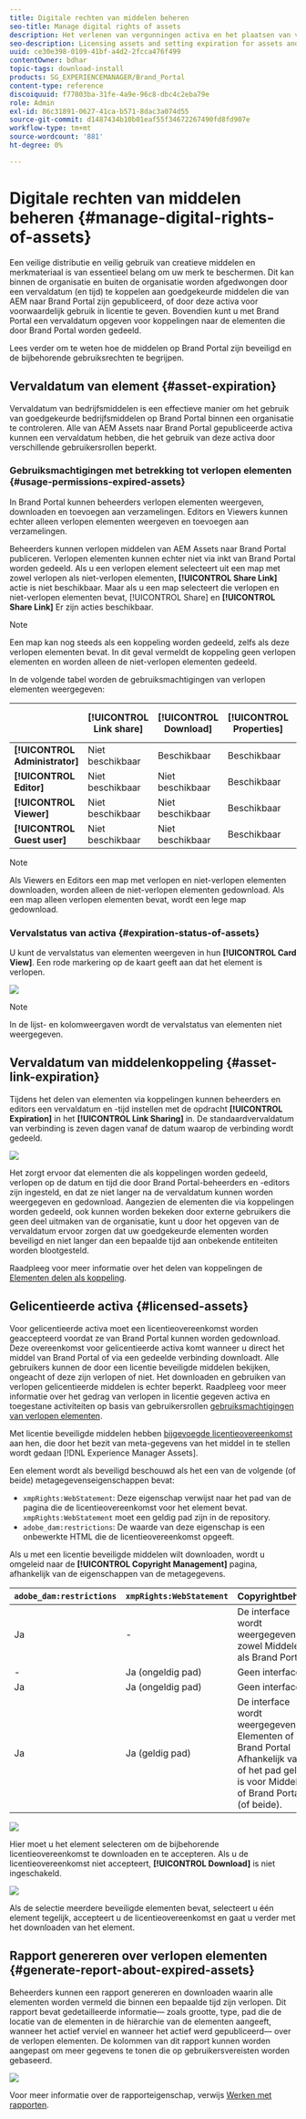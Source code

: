 ```yaml
---
title: Digitale rechten van middelen beheren
seo-title: Manage digital rights of assets
description: Het verlenen van vergunningen activa en het plaatsen van vervaldatum voor activa en gedeelde verbindingen verzekeren gecontroleerd gebruik van deze activa en beschermen hen.
seo-description: Licensing assets and setting expiration for assets and shared links ensure controlled usage of these assets and safeguard them.
uuid: ce30e398-0109-41bf-a4d2-2fcca476f499
contentOwner: bdhar
topic-tags: download-install
products: SG_EXPERIENCEMANAGER/Brand_Portal
content-type: reference
discoiquuid: f77003ba-31fe-4a9e-96c8-dbc4c2eba79e
role: Admin
exl-id: 86c31891-0627-41ca-b571-8dac3a074d55
source-git-commit: d1487434b10b01eaf55f34672267490fd8fd907e
workflow-type: tm+mt
source-wordcount: '881'
ht-degree: 0%

---
```


# Digitale rechten van middelen beheren {#manage-digital-rights-of-assets}

Een veilige distributie en veilig gebruik van creatieve middelen en merkmateriaal is van essentieel belang om uw merk te beschermen. Dit kan binnen de organisatie en buiten de organisatie worden afgedwongen door een vervaldatum (en tijd) te koppelen aan goedgekeurde middelen die van AEM naar Brand Portal zijn gepubliceerd, of door deze activa voor voorwaardelijk gebruik in licentie te geven. Bovendien kunt u met Brand Portal een vervaldatum opgeven voor koppelingen naar de elementen die door Brand Portal worden gedeeld.

Lees verder om te weten hoe de middelen op Brand Portal zijn beveiligd en de bijbehorende gebruiksrechten te begrijpen.

## Vervaldatum van element {#asset-expiration}

Vervaldatum van bedrijfsmiddelen is een effectieve manier om het gebruik van goedgekeurde bedrijfsmiddelen op Brand Portal binnen een organisatie te controleren. Alle van AEM Assets naar Brand Portal gepubliceerde activa kunnen een vervaldatum hebben, die het gebruik van deze activa door verschillende gebruikersrollen beperkt.

### Gebruiksmachtigingen met betrekking tot verlopen elementen {#usage-permissions-expired-assets}

In Brand Portal kunnen beheerders verlopen elementen weergeven, downloaden en toevoegen aan verzamelingen. Editors en Viewers kunnen echter alleen verlopen elementen weergeven en toevoegen aan verzamelingen.

Beheerders kunnen verlopen middelen van AEM Assets naar Brand Portal publiceren. Verlopen elementen kunnen echter niet via inkt van Brand Portal worden gedeeld. Als u een verlopen element selecteert uit een map met zowel verlopen als niet-verlopen elementen, **[!UICONTROL Share Link]** actie is niet beschikbaar. Maar als u een map selecteert die verlopen en niet-verlopen elementen bevat, [!UICONTROL Share] en **[!UICONTROL Share Link]** Er zijn acties beschikbaar.

>[!NOTE]
>
>Een map kan nog steeds als een koppeling worden gedeeld, zelfs als deze verlopen elementen bevat. In dit geval vermeldt de koppeling geen verlopen elementen en worden alleen de niet-verlopen elementen gedeeld.

In de volgende tabel worden de gebruiksmachtigingen van verlopen elementen weergegeven:

|  | **[!UICONTROL Link share]** | **[!UICONTROL Download]** | **[!UICONTROL Properties]** | **[!UICONTROL Add to collection]** | **[!UICONTROL Delete]** |
|---|---|---|---|---|---|
| **[!UICONTROL Administrator]** | Niet beschikbaar | Beschikbaar | Beschikbaar | Beschikbaar | Beschikbaar |
| **[!UICONTROL Editor]** | Niet beschikbaar | Niet beschikbaar | Beschikbaar | Beschikbaar | Niet beschikbaar |
| **[!UICONTROL Viewer]** | Niet beschikbaar | Niet beschikbaar | Beschikbaar | Beschikbaar | Niet beschikbaar |
| **[!UICONTROL Guest user]** | Niet beschikbaar | Niet beschikbaar | Beschikbaar | Beschikbaar | Niet beschikbaar |

>[!NOTE]
>
>Als Viewers en Editors een map met verlopen en niet-verlopen elementen downloaden, worden alleen de niet-verlopen elementen gedownload. Als een map alleen verlopen elementen bevat, wordt een lege map gedownload.

### Vervalstatus van activa {#expiration-status-of-assets}

U kunt de vervalstatus van elementen weergeven in hun **[!UICONTROL Card View]**. Een rode markering op de kaart geeft aan dat het element is verlopen.

![](assets/expired_assets_cardview.png)

>[!NOTE]
>
>In de lijst- en kolomweergaven wordt de vervalstatus van elementen niet weergegeven.

## Vervaldatum van middelenkoppeling {#asset-link-expiration}

Tijdens het delen van elementen via koppelingen kunnen beheerders en editors een vervaldatum en -tijd instellen met de opdracht **[!UICONTROL Expiration]** in het **[!UICONTROL Link Sharing]** in. De standaardvervaldatum van verbinding is zeven dagen vanaf de datum waarop de verbinding wordt gedeeld.

![](assets/asset-link-sharing.png)

Het zorgt ervoor dat elementen die als koppelingen worden gedeeld, verlopen op de datum en tijd die door Brand Portal-beheerders en -editors zijn ingesteld, en dat ze niet langer na de vervaldatum kunnen worden weergegeven en gedownload. Aangezien de elementen die via koppelingen worden gedeeld, ook kunnen worden bekeken door externe gebruikers die geen deel uitmaken van de organisatie, kunt u door het opgeven van de vervaldatum ervoor zorgen dat uw goedgekeurde elementen worden beveiligd en niet langer dan een bepaalde tijd aan onbekende entiteiten worden blootgesteld.

Raadpleeg voor meer informatie over het delen van koppelingen de [Elementen delen als koppeling](../using/brand-portal-link-share.md).

## Gelicentieerde activa {#licensed-assets}

Voor gelicentieerde activa moet een licentieovereenkomst worden geaccepteerd voordat ze van Brand Portal kunnen worden gedownload. Deze overeenkomst voor gelicentieerde activa komt wanneer u direct het middel van Brand Portal of via een gedeelde verbinding downloadt. Alle gebruikers kunnen de door een licentie beveiligde middelen bekijken, ongeacht of deze zijn verlopen of niet. Het downloaden en gebruiken van verlopen gelicentieerde middelen is echter beperkt. Raadpleeg voor meer informatie over het gedrag van verlopen in licentie gegeven activa en toegestane activiteiten op basis van gebruikersrollen [gebruiksmachtigingen van verlopen elementen](../using/manage-digital-rights-of-assets.md#usage-permissions-expired-assets).

Met licentie beveiligde middelen hebben [bijgevoegde licentieovereenkomst](https://experienceleague.adobe.com/docs/experience-manager-65/assets/administer/drm.html) aan hen, die door het bezit van meta-gegevens van het middel in te stellen wordt gedaan [!DNL Experience Manager Assets].

Een element wordt als beveiligd beschouwd als het een van de volgende (of beide) metagegevenseigenschappen bevat:

* `xmpRights:WebStatement`: Deze eigenschap verwijst naar het pad van de pagina die de licentieovereenkomst voor het element bevat. `xmpRights:WebStatement` moet een geldig pad zijn in de repository.
* `adobe_dam:restrictions`: De waarde van deze eigenschap is een onbewerkte HTML die de licentieovereenkomst opgeeft.


Als u met een licentie beveiligde middelen wilt downloaden, wordt u omgeleid naar de **[!UICONTROL Copyright Management]** pagina, afhankelijk van de eigenschappen van de metagegevens.

| `adobe_dam:restrictions` | `xmpRights:WebStatement` | Copyrightbeheer |
| --- | --- | --- |
| Ja | - | De interface wordt weergegeven in zowel Middelen als Brand Portal |
| - | Ja (ongeldig pad) | Geen interface |
| Ja | Ja (ongeldig pad) | Geen interface |
| Ja | Ja (geldig pad) | De interface wordt weergegeven in Elementen of Brand Portal </br> Afhankelijk van of het pad geldig is voor Middelen of Brand Portal (of beide). |

![](assets/asset-copyright-mgmt.png)

Hier moet u het element selecteren om de bijbehorende licentieovereenkomst te downloaden en te accepteren. Als u de licentieovereenkomst niet accepteert, **[!UICONTROL Download]** is niet ingeschakeld.

![](assets/licensed-asset-download-2.png)

Als de selectie meerdere beveiligde elementen bevat, selecteert u één element tegelijk, accepteert u de licentieovereenkomst en gaat u verder met het downloaden van het element.

## Rapport genereren over verlopen elementen {#generate-report-about-expired-assets}

Beheerders kunnen een rapport genereren en downloaden waarin alle elementen worden vermeld die binnen een bepaalde tijd zijn verlopen. Dit rapport bevat gedetailleerde informatie— zoals grootte, type, pad die de locatie van de elementen in de hiërarchie van de elementen aangeeft, wanneer het actief verviel en wanneer het actief werd gepubliceerd— over de verlopen elementen. De kolommen van dit rapport kunnen worden aangepast om meer gegevens te tonen die op gebruikersvereisten worden gebaseerd.

![](assets/assets-expired.png)

Voor meer informatie over de rapporteigenschap, verwijs [Werken met rapporten](../using/brand-portal-reports.md#work-with-reports).
